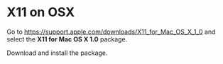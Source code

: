 # X11 on OSX

Go to https://support.apple.com/downloads/X11_for_Mac_OS_X_1_0 and select the **X11 for Mac OS X 1.0** package.

Download and install the package.
